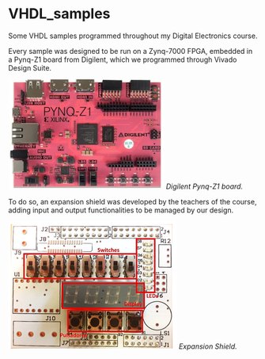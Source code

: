 # VHDL_samples

Some VHDL samples programmed throughout my Digital Electronics course.

Every sample was designed to be run on a Zynq-7000 FPGA, embedded in a Pynq-Z1 board from Digilent, which we programmed through Vivado Design Suite.

![Digilent Pynq-Z1 Board](ee.png)
*Digilent Pynq-Z1 board.*

To do so, an expansion shield was developed by the teachers of the course, adding input and output functionalities to be managed by our design.

![Expansion Shield](eee.png)
*Expansion Shield.*
